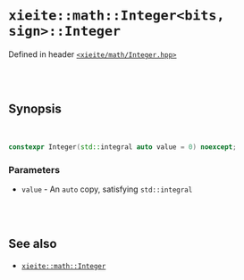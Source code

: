 # `xieite::math::Integer<bits, sign>::Integer`
Defined in header [`<xieite/math/Integer.hpp>`](https://github.com/Eczbek/xieite/tree/main/include/xieite/math/Integer.hpp)

<br/><br/>

## Synopsis

<br/>

```cpp
constexpr Integer(std::integral auto value = 0) noexcept;
```
### Parameters
- `value` - An `auto` copy, satisfying `std::integral`

<br/><br/>

## See also
- [`xieite::math::Integer`](https://github.com/Eczbek/xieite/tree/main/docs/math/Integer.md)
